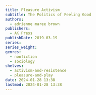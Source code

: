 ```yaml
---
title: Pleasure Activism
subtitle: The Politics of Feeling Good
authors:
  - adrienne maree brown
publishers:
  - AK Press
publishDate: 2019-03-19
series: 
series_weight: 
genres:
  - nonfiction
  - sociology
shelves:
  - activism-and-resistence
  - pleasure-and-play
date: 2024-01-28 13:38
lastmod: 2024-01-28 13:38
---
```

